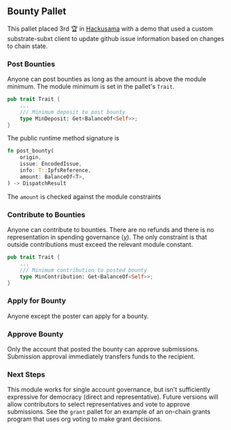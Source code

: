 ## Bounty Pallet

This pallet placed 3rd 🏆 in [Hackusama](https://hackusama.devpost.com/submissions) with a demo that used a custom substrate-subxt client to update github issue information based on changes to chain state.

### Post Bounties

Anyone can post bounties as long as the amount is above the module minimum. The module minimum is set in the pallet's `Trait`.

```rust
pub trait Trait {
    ...
    /// Minimum deposit to post bounty
    type MinDeposit: Get<BalanceOf<Self>>;
}
```

The public runtime method signature is

```rust
fn post_bounty(
    origin,
    issue: EncodedIssue,
    info: T::IpfsReference,
    amount: BalanceOf<T>,
) -> DispatchResult
```

The `amount` is checked against the module constraints

### Contribute to Bounties

Anyone can contribute to bounties. There are no refunds and there is no representation in spending governance (*[y](../democracy.md)*). The only constraint is that outside contributions must exceed the relevant module constant.

```rust
pub trait Trait {
    ...
    /// Minimum contribution to posted bounty
    type MinContribution: Get<BalanceOf<Self>>;
}
```

### Apply for Bounty

Anyone except the poster can apply for a bounty.

### Approve Bounty

Only the account that posted the bounty can approve submissions. Submission approval immediately transfers funds to the recipient.

### Next Steps

This module works for single account governance, but isn't sufficiently expressive for democracy (direct and representative). Future versions will allow contributors to select representatives and vote to approve submissions. See the `grant` pallet for an example of an on-chain grants program that uses org voting to make grant decisions.